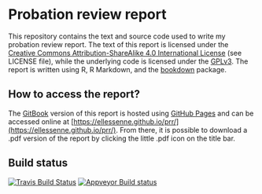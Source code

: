 # Probation review report

This repository contains the text and source code used to write my probation review report. The text of this report is licensed under the [Creative Commons Attribution-ShareAlike 4.0 International License](http://creativecommons.org/licenses/by-sa/4.0/) (see LICENSE file), while the underlying code is licensed under the [GPLv3](https://www.gnu.org/licenses/gpl-3.0.en.html). The report is written using R, R Markdown, and the [bookdown](https://www.bookdown.org) package.

## How to access the report?

The [GitBook](https://www.gitbook.com/) version of this report is hosted using [GitHub Pages](https://pages.github.com/) and can be accessed online at [https://ellessenne.github.io/prr/](https://ellessenne.github.io/prr/). From there, it is possible to download a .pdf version of the report by clicking the little .pdf icon on the title bar.

## Build status

[![Travis Build Status](https://travis-ci.org/ellessenne/prr.svg?branch=master)](https://travis-ci.org/ellessenne/prr)
[![Appveyor Build status](https://ci.appveyor.com/api/projects/status/ib2jtosdk7io4c1c/branch/master?svg=true)](https://ci.appveyor.com/project/ellessenne/prr/branch/master)
